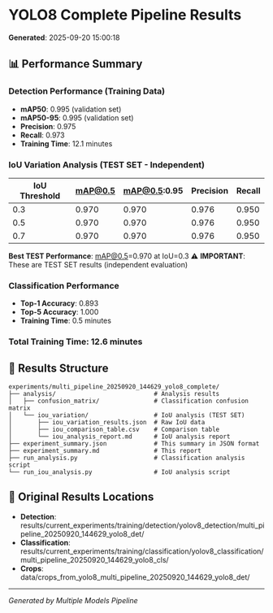 # YOLO8 Complete Pipeline Results

**Generated**: 2025-09-20 15:00:18

## 📊 Performance Summary

### Detection Performance (Training Data)
- **mAP50**: 0.995 (validation set)
- **mAP50-95**: 0.995 (validation set)
- **Precision**: 0.975
- **Recall**: 0.973
- **Training Time**: 12.1 minutes

### IoU Variation Analysis (TEST SET - Independent)

| IoU Threshold | mAP@0.5 | mAP@0.5:0.95 | Precision | Recall |
|---------------|---------|--------------|-----------|--------|
| 0.3 | 0.970 | 0.970 | 0.976 | 0.950 |
| 0.5 | 0.970 | 0.970 | 0.976 | 0.950 |
| 0.7 | 0.970 | 0.970 | 0.976 | 0.950 |

**Best TEST Performance**: mAP@0.5=0.970 at IoU=0.3
⚠️ **IMPORTANT**: These are TEST SET results (independent evaluation)

### Classification Performance
- **Top-1 Accuracy**: 0.893
- **Top-5 Accuracy**: 1.000
- **Training Time**: 0.5 minutes

### Total Training Time: 12.6 minutes

## 📁 Results Structure
```
experiments/multi_pipeline_20250920_144629_yolo8_complete/
├── analysis/                           # Analysis results
│   ├── confusion_matrix/               # Classification confusion matrix
│   └── iou_variation/                  # IoU analysis (TEST SET)
│       ├── iou_variation_results.json  # Raw IoU data
│       ├── iou_comparison_table.csv    # Comparison table
│       └── iou_analysis_report.md      # IoU analysis report
├── experiment_summary.json             # This summary in JSON format
├── experiment_summary.md               # This report
├── run_analysis.py                     # Classification analysis script
└── run_iou_analysis.py                 # IoU analysis script
```

## 🔗 Original Results Locations
- **Detection**: results/current_experiments/training/detection/yolov8_detection/multi_pipeline_20250920_144629_yolo8_det/
- **Classification**: results/current_experiments/training/classification/yolov8_classification/multi_pipeline_20250920_144629_yolo8_cls/
- **Crops**: data/crops_from_yolo8_multi_pipeline_20250920_144629_yolo8_det/

---
*Generated by Multiple Models Pipeline*
